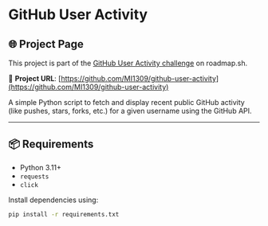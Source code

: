 # GitHub User Activity
## 🌐 Project Page

This project is part of the [GitHub User Activity challenge](https://roadmap.sh/projects/github-user-activity) on roadmap.sh.


🔗 **Project URL**: [https://github.com/MI1309/github-user-activity](https://github.com/MI1309/github-user-activity)

A simple Python script to fetch and display recent public GitHub activity (like pushes, stars, forks, etc.) for a given username using the GitHub API.

---

## 📦 Requirements

- Python 3.11+
- `requests`
- `click`

Install dependencies using:

```bash
pip install -r requirements.txt
